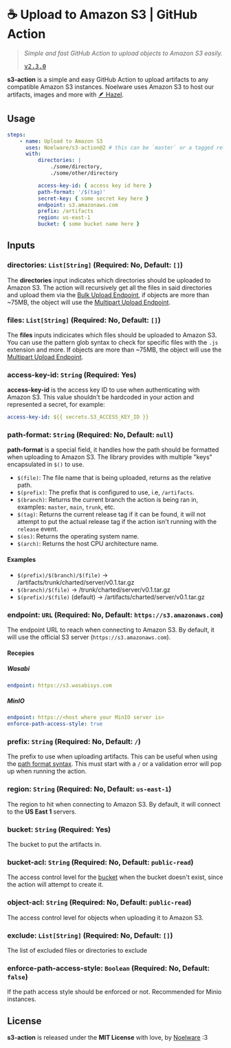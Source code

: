 # ☕ Upload to Amazon S3 | GitHub Action

> _Simple and fast GitHub Action to upload objects to Amazon S3 easily._
>
> <kbd><a href="https://github.com/Noelware/s3-action/releases/2.3.0">v2.3.0</a></kbd>

**s3-action** is a simple and easy GitHub Action to upload artifacts to any compatible Amazon S3 instances. Noelware uses Amazon S3 to host our artifacts, images and more with [:feather: Hazel](https://noelware.org/hazel).

## Usage

```yaml
steps:
    - name: Upload to Amazon S3
      uses: Noelware/s3-action@2 # this can be `master` or a tagged release
      with:
          directories: |
              ./some/directory,
              ./some/other/directory

          access-key-id: { access key id here }
          path-format: '/$(tag)'
          secret-key: { some secret key here }
          endpoint: s3.amazonaws.com
          prefix: /artifacts
          region: us-east-1
          bucket: { some bucket name here }
```

## Inputs

### directories: `List[String]` (Required: No, Default: `[]`)

The **directories** input indicates which directories should be uploaded to Amazon S3. The action will recursively get all the files in said directories and upload them via the [Bulk Upload Endpoint](#), if objects are more than ~75MB, the object will use the [Multipart Upload Endpoint](#).

### files: `List[String]` (Required: No, Default: `[]`)

The **files** inputs indicicates which files should be uploaded to Amazon S3. You can use the pattern glob syntax to check for specific files with the `.js` extension and more. If objects are more than ~75MB, the object will use the [Multipart Upload Endpoint](#).

### access-key-id: `String` (Required: Yes)

**access-key-id** is the access key ID to use when authenticating with Amazon S3. This value shouldn't be hardcoded in your action and represented a secret, for example:

```yaml
access-key-id: ${{ secrets.S3_ACCESS_KEY_ID }}
```

### path-format: `String` (Required: No, Default: `null`)

**path-format** is a special field, it handles how the path should be formatted when uploading to Amazon S3. The library provides with multiple "keys" encapsulated in `$()` to use.

- `$(file)`: The file name that is being uploaded, returns as the relative path.
- `$(prefix)`: The prefix that is configured to use, i.e, `/artifacts`.
- `$(branch)`: Returns the current branch the action is being ran in, examples: `master`, `main`, `trunk`, etc.
- `$(tag)`: Returns the current release tag if it can be found, it will not attempt to put the actual release tag if the action isn't running with the `release` event.
- `$(os)`: Returns the operating system name.
- `$(arch)`: Returns the host CPU architecture name.

#### Examples

- `$(prefix)/$(branch)/$(file)` -> /artifacts/trunk/charted/server/v0.1.tar.gz
- `$(branch)/$(file)` -> /trunk/charted/server/v0.1.tar.gz
- `$(prefix)/$(file)` (default) -> /artifacts/charted/server/v0.1.tar.gz

### endpoint: `URL` (Required: No, Default: `https://s3.amazonaws.com`)

The endpoint URL to reach when connecting to Amazon S3. By default, it will use the official S3 server (`https://s3.amazonaws.com`).

#### Recepies

##### Wasabi

```yaml
endpoint: https://s3.wasabisys.com
```

##### MinIO

```yaml
endpoint: https://<host where your MinIO server is>
enforce-path-access-style: true
```

### prefix: `String` (Required: No, Default: `/`)

The prefix to use when uploading artifacts. This can be useful when using the [path format syntax](#path-format-string-required-no). This must start with a `/` or a validation error will pop up when running the action.

### region: `String` (Required: No, Default: `us-east-1`)

The region to hit when connecting to Amazon S3. By default, it will connect to the **US East 1** servers.

### bucket: `String` (Required: Yes)

The bucket to put the artifacts in.

### bucket-acl: `String` (Required: No, Default: `public-read`)

The access control level for the [bucket](#bucket-string-required-yes) when the bucket doesn't exist, since the action will attempt to create it.

### object-acl: `String` (Required: No, Default: `public-read`)

The access control level for objects when uploading it to Amazon S3.

### exclude: `List[String]` (Required: No, Default: `[]`)

The list of excluded files or directories to exclude

### enforce-path-access-style: `Boolean` (Required: No, Default: `false`)

If the path access style should be enforced or not. Recommended for Minio instances.

## License

**s3-action** is released under the **MIT License** with love, by [Noelware](https://noelware.org) :3
